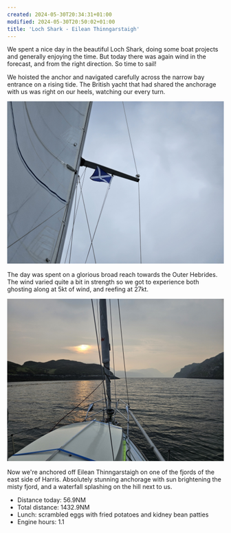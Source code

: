 ```yaml
---
created: 2024-05-30T20:34:31+01:00
modified: 2024-05-30T20:50:02+01:00
title: 'Loch Shark - Eilean Thinngarstaigh'
---
```


We spent a nice day in the beautiful Loch Shark, doing some boat projects and generally enjoying the time. But today there was again wind in the forecast, and from the right direction. So time to sail!

We hoisted the anchor and navigated carefully across the narrow bay entrance on a rising tide. The British yacht that had shared the anchorage with us was right on our heels, watching our every turn.

![Image](../2024/eb3dca98a7d41ada547d17dc7ece4e36.jpg) 

The day was spent on a glorious broad reach towards the Outer Hebrides. The wind varied quite a bit in strength so we got to experience both ghosting along at 5kt of wind, and reefing at 27kt.

![Image](../2024/dcc527bde7281f69bae624b63a0bff46.jpg) 

Now we're anchored off Eilean Thinngarstaigh on one of the fjords of the east side of Harris. Absolutely stunning anchorage with sun brightening the misty fjord, and a waterfall splashing on the hill next to us.

* Distance today: 56.9NM
* Total distance: 1432.9NM
* Lunch: scrambled eggs with fried potatoes and kidney bean patties 
* Engine hours: 1.1
